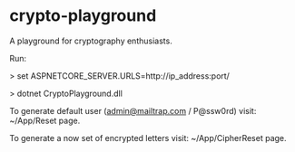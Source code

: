 # crypto-playground
A playground for cryptography enthusiasts. 

Run:

\> set ASPNETCORE_SERVER.URLS=http://ip_address:port/

\> dotnet CryptoPlayground.dll

To generate default user (admin@mailtrap.com / P@ssw0rd) visit: ~/App/Reset page.

To generate a now set of encrypted letters visit: ~/App/CipherReset page.

